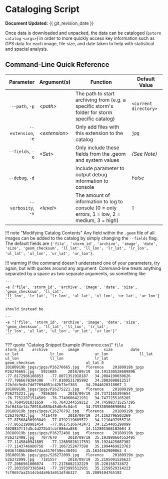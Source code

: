 # Cataloging Script

**Document Updated:** {{ git_revision_date }}

Once data is downloaded and unpacked, the data can be cataloged (`pstorm catalog <args>`) in order to more quickly
access key information such as GPS data for each image, file size, and date taken to help with statistical and
spacial analysis.


## Command-Line Quick Reference

|            Parameter | Argument(s)    | Function                                                                                     | Default Value         |
| -------------------: | -------------- | -------------------------------------------------------------------------------------------- | --------------------- |
|      `--path`, `-p`  | *<path\>*      | The path to start archiving from (e.g. a specific storm's folder for storm specific catalog) | `<current directory>` |
|  `--extension`, `-e` | *<extension\>* | Only add files with this extension to the catalog                                            | `jpg`                 |
|     `--fields`, `-e` | *<Set\>*       | Only include these fields from the .geom and system values                                   | *(See Note)*          |
|      `--debug`, `-d` |                | Include parameter to output debug information to console                                     | *False*               |
|  `--verbosity`, `-v` | *<level\>*     | The amount of information to log to console (0 = only errors, 1 = low, 2 = medium, 3 = high) | `1`                   |

!!! note "Modifying Catalog Contents"
            Any field within the `.geom` file of all images can be added to the catalog by simply changing the `--fields` flag.
            The default fields are `{'file', 'storm_id', 'archive', 'image', 'date', 'size', 'geom_checksum', 'll_lat',
            'll_lon', 'lr_lat', 'lr_lon', 'ul_lat', 'ul_lon', 'ur_lat', 'ur_lon'}`.

!!! warning
    If the command doesn't understand one of your parameters, try
    again, but with quotes around any argument. Command-line treats anything separated by a space as two separate
    arguments, so something like

    ```
    -e {'file', 'storm_id', 'archive', 'image', 'date', 'size', 'geom_checksum', 'll_lat',
    'll_lon', 'lr_lat', 'lr_lon', 'ul_lat', 'ul_lon', 'ur_lat', 'ur_lon'}
    ```

    should instead be

    ```
    -e "{'file', 'storm_id', 'archive', 'image', 'date', 'size', 'geom_checksum', 'll_lat', 'll_lon', 'lr_lat',
    'lr_lon', 'ul_lat', 'ul_lon', 'ur_lat', 'ur_lon'}"
    ```


??? quote "Catalog Snippet Example (Florence.csv)"
    ```
        file                                storm_id    archive         image           size        date        ur_lat              lr_lon              ur_lon              ll_lat              ul_lon              ll_lon              lr_lat              geom_checksum                       ul_lat
    0   20180919b_jpgs/jpgs/P26276665.jpg   florence    20180919b_jpgs  P26276665.jpg   5921685     2018/09/19  34.191330528689896  -77.8172986188853   -77.8071351918187   34.2084190030626    -77.7966678384306   -77.8109531705992   34.2002698812517    22bfdc9e8c7dd77694051c42b73ef383    34.2044620318067
    1   20180919b_jpgs/jpgs/P26275221.jpg   florence    20180919b_jpgs  P26275221.jpg   7856304     2018/09/19  34.7371165394654    -76.77522871514509  -76.7749606421931   34.7477255105265    -76.7604501831659   -76.7643344559212   34.745983715257395  2bf6434e14c78918a083b45d8e8c84e3    34.739330560690604
    2   20180919b_jpgs/jpgs/C26276792.jpg   florence    20180919b_jpgs  C26276792.jpg   7416479     2018/09/19  34.1162796503269    -77.87568430993849  -77.8792119685572   34.1210497955716    -77.8652190981454   -77.86175166742471  34.1254405298099    4028837f1fd5c4d272b3fcbf086da858    34.112801566182604
    3   20180919b_jpgs/jpgs/P26272498.jpg   florence    20180919b_jpgs  P26272498.jpg   7077670     2018/09/19  35.193880664552495  -77.1145840941805   -77.12685826117591  35.1924425087302    -77.1143746980758   -77.1067252477598   35.1994469823763    6936f486b508e47daa4170f59ec40493    35.1834462909063
    4   20180919b_jpgs/jpgs/S26272099.jpg   florence    20180919b_jpgs  S26272099.jpg   7181557     2018/09/19  35.2185091526623    -77.2066561006074   -77.2176882132229   35.220158733872     -77.20315073385841  -77.1973995512931   35.2259529314223    7cf0657aa2514cb44a9b3a911dfd6327    35.2089104765192
    ```
